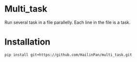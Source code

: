 # Multi_task
Run several task in a file parallelly. Each line in the file is a task.

# Installation
```
pip install git+https://github.com/HailinPan/multi_task.git
```
